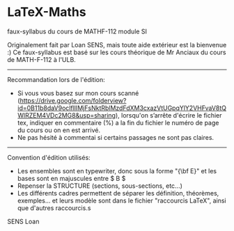 # LaTeX-Maths
faux-syllabus du cours de MATHF-112 module SI

Originalement fait par Loan SENS, mais toute aide extérieur est la bienvenue :)
Ce faux-syllabus est basé sur les cours théorique de Mr Anciaux du cours de MATH-F-112 à l'ULB.

- - -
Recommandation lors de l'édition:

- Si vous vous basez sur mon cours scanné (https://drive.google.com/folderview?id=0B11b8daV9oclfllIMjFsNktRblMzdFdXM3cxazVtUGpqYlY2VHFvaV8tQWlRZEM4VDc2MG8&usp=sharing), lorsqu'on s’arrête d'écrire le fichier tex, indiquer en commentaire (%) a la fin du fichier le numéro de page du cours ou on en est arrivé.
- Ne pas hésité à commentai si certains passages ne sont pas claires.


- - - 
Convention d'édition utilisés:
- Les ensembles sont en typewriter, donc sous la forme "{\bf E}" et les bases sont en majuscules entre $ B $
- Repenser la STRUCTURE (sections, sous-sections, etc...)
- Les différents cadres permettent de séparer les définition, théorèmes, exemples... et leurs modèle sont dans le fichier "raccourcis LaTeX", ainsi que d'autres raccourcis.s

SENS Loan
